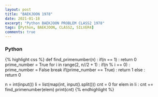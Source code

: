 ```yaml
---
layout: post
title: "BAEKJOON 1978"
date: 2021-01-18
excerpt: "Python BAEKJOON PROBLEM CLASS2 1978"
tags: [Python, BAEKJOON, CLASS2, SILVER4]
comments: true
---
```


### Python
{% highlight css %}
def find_primenumber(n) :
    if(n == 1) : return 0
    prime_number = True
    for i in range(2, n//2 + 1) :
        if(n % i == 0) : 
            prime_number = False
            break
    if(prime_number == True) : return 1
    else : return 0

n = int(input())
li = list(map(int, input().split()))
cnt = 0
for elem in li :
    cnt += find_primenumber(elem)
print(cnt)
{% endhighlight %}